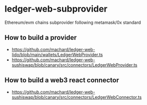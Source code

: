 # ledger-web-subprovider

Ethereum/evm chains subprovider following metamask/0x standard

## How to build a provider

- https://github.com/machard/ledger-web-lido/blob/main/wallets/LedgerWebProvider.ts
- https://github.com/machard/ledger-web-sushiswap/blob/canary/src/connectors/LedgerWebProvider.ts

## How to build a web3 react connector

- https://github.com/machard/ledger-web-sushiswap/blob/canary/src/connectors/LedgerWebConnector.ts
